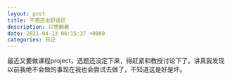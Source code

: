 ```yaml
---
layout: post
title: 不想迈出舒适区
description: 只想躺着
date: 2021-04-13 06:15:37 +0800
categories: 日记
---
```


最近又要做课程project，选题还没定下来，得赶紧和教授讨论下了。讲真我发现以前我绝不会做的事现在我也会尝试去做了，不知道这是好是坏。
